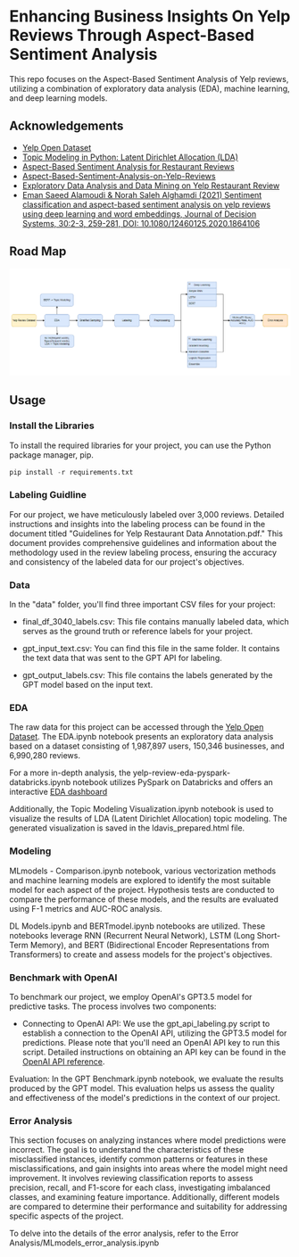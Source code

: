 
# Enhancing Business Insights On Yelp Reviews Through Aspect-Based Sentiment Analysis

This repo focuses on the Aspect-Based Sentiment Analysis of Yelp reviews, utilizing a combination of exploratory data analysis (EDA), machine learning, and deep learning models.


## Acknowledgements

 - [Yelp Open Dataset](https://www.yelp.com/dataset)
 - [Topic Modeling in Python: Latent Dirichlet Allocation (LDA)](https://towardsdatascience.com/end-to-end-topic-modeling-in-python-latent-dirichlet-allocation-lda-35ce4ed6b3e0)
 - [Aspect-Based Sentiment Analysis for Restaurant Reviews](https://www.youtube.com/watch?v=vHHpsd24Hyo)
 - [Aspect-Based-Sentiment-Analysis-on-Yelp-Reviews](https://github.com/georg670/Aspect-Based-Sentiment-Analysis-on-Yelp-Reviews)
 - [Exploratory Data Analysis and Data Mining on Yelp Restaurant Review](https://medium.com/@pooja.prasannan/exploratory-data-analysis-and-data-mining-on-yelp-restaurant-review-e0ce0eca7254)
 - [Eman Saeed Alamoudi & Norah Saleh Alghamdi (2021) Sentiment classification and aspect-based sentiment analysis on yelp reviews using deep learning and word embeddings, Journal of Decision Systems, 30:2-3, 259-281, DOI: 10.1080/12460125.2020.1864106](https://www.tandfonline.com/doi/citedby/10.1080/12460125.2020.1864106?scroll=top&needAccess=true)
    


## Road Map

![](images/Road_Map.png)
## Usage

### Install the Libraries
To install the required libraries for your project, you can use the Python package manager, pip.

```python
pip install -r requirements.txt
```

### Labeling Guidline

For our project, we have meticulously labeled over 3,000 reviews. Detailed instructions and insights into the labeling process can be found in the document titled "Guidelines for Yelp Restaurant Data Annotation.pdf." This document provides comprehensive guidelines and information about the methodology used in the review labeling process, ensuring the accuracy and consistency of the labeled data for our project's objectives.

### Data
In the "data" folder, you'll find three important CSV files for your project:

- final_df_3040_labels.csv: This file contains manually labeled data, which serves as the ground truth or reference labels for your project.

- gpt_input_text.csv: You can find this file in the same folder. It contains the text data that was sent to the GPT API for labeling.

- gpt_output_labels.csv: This file contains the labels generated by the GPT model based on the input text.

### EDA
The raw data for this project can be accessed through the [Yelp Open Dataset](https://www.yelp.com/dataset). The EDA.ipynb notebook presents an exploratory data analysis based on a dataset consisting of 1,987,897 users, 150,346 businesses, and 6,990,280 reviews. 

For a more in-depth analysis, the yelp-review-eda-pyspark-databricks.ipynb notebook utilizes PySpark on Databricks and offers an interactive [EDA dashboard](https://databricks-prod-cloudfront.cloud.databricks.com/public/4027ec902e239c93eaaa8714f173bcfc/6503322215914925/4389308165354698/6822147173767959/latest.html)

Additionally, the Topic Modeling Visualization.ipynb notebook is used to visualize the results of LDA (Latent Dirichlet Allocation) topic modeling. The generated visualization is saved in the ldavis_prepared.html file.

### Modeling

MLmodels - Comparison.ipynb notebook, various vectorization methods and machine learning models are explored to identify the most suitable model for each aspect of the project. Hypothesis tests are conducted to compare the performance of these models, and the results are evaluated using F-1 metrics and AUC-ROC analysis.

DL Models.ipynb and BERTmodel.ipynb notebooks are utilized. These notebooks leverage RNN (Recurrent Neural Network), LSTM (Long Short-Term Memory), and BERT (Bidirectional Encoder Representations from Transformers) to create and assess models for the project's objectives.

### Benchmark with OpenAI

To benchmark our project, we employ OpenAI's GPT3.5 model for predictive tasks. The process involves two components:
- Connecting to OpenAI API: We use the gpt_api_labeling.py script to establish a connection to the OpenAI API, utilizing the GPT3.5 model for predictions. Please note that you'll need an OpenAI API key to run this script. Detailed instructions on obtaining an API key can be found in the [OpenAI API reference](https://platform.openai.com/docs/api-reference/introduction).

Evaluation: In the GPT Benchmark.ipynb notebook, we evaluate the results produced by the GPT model. This evaluation helps us assess the quality and effectiveness of the model's predictions in the context of our project. 

### Error Analysis

This section focuses on analyzing instances where model predictions were incorrect. The goal is to understand the characteristics of these misclassified instances, identify common patterns or features in these misclassifications, and gain insights into areas where the model might need improvement. It involves reviewing classification reports to assess precision, recall, and F1-score for each class, investigating imbalanced classes, and examining feature importance. Additionally, different models are compared to determine their performance and suitability for addressing specific aspects of the project.

To delve into the details of the error analysis, refer to the Error Analysis/MLmodels_error_analysis.ipynb
